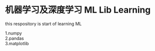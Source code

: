 # 机器学习及深度学习  ML Lib Learning 

this respository is start of  learning ML

1.numpy  
2.pandas  
3.matplotlib

 